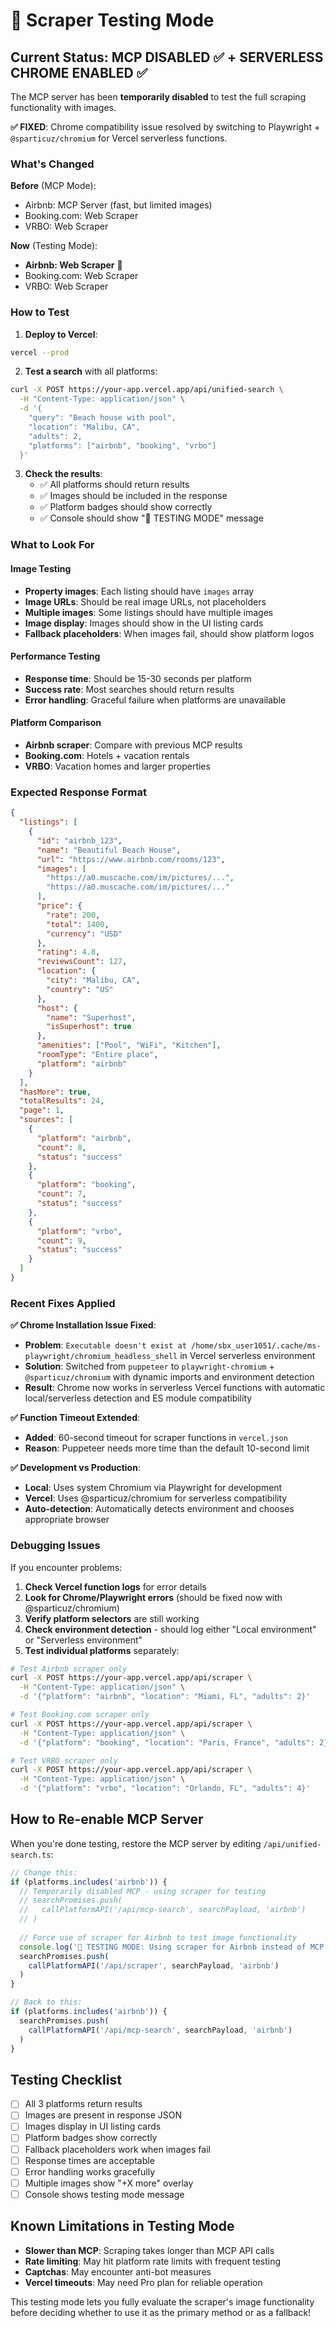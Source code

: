 # 🔧 Scraper Testing Mode

## Current Status: MCP DISABLED ✅ + SERVERLESS CHROME ENABLED ✅

The MCP server has been **temporarily disabled** to test the full scraping functionality with images.

**✅ FIXED**: Chrome compatibility issue resolved by switching to Playwright + `@sparticuz/chromium` for Vercel serverless functions.

### What's Changed

**Before** (MCP Mode):
- Airbnb: MCP Server (fast, but limited images)
- Booking.com: Web Scraper  
- VRBO: Web Scraper

**Now** (Testing Mode):
- **Airbnb: Web Scraper** 🔧
- Booking.com: Web Scraper
- VRBO: Web Scraper

### How to Test

1. **Deploy to Vercel**:
```bash
vercel --prod
```

2. **Test a search** with all platforms:
```bash
curl -X POST https://your-app.vercel.app/api/unified-search \
  -H "Content-Type: application/json" \
  -d '{
    "query": "Beach house with pool",
    "location": "Malibu, CA",
    "adults": 2,
    "platforms": ["airbnb", "booking", "vrbo"]
  }'
```

3. **Check the results**:
   - ✅ All platforms should return results
   - ✅ Images should be included in the response
   - ✅ Platform badges should show correctly
   - ✅ Console should show "🔧 TESTING MODE" message

### What to Look For

#### Image Testing
- **Property images**: Each listing should have `images` array
- **Image URLs**: Should be real image URLs, not placeholders
- **Multiple images**: Some listings should have multiple images
- **Image display**: Images should show in the UI listing cards
- **Fallback placeholders**: When images fail, should show platform logos

#### Performance Testing
- **Response time**: Should be 15-30 seconds per platform
- **Success rate**: Most searches should return results
- **Error handling**: Graceful failure when platforms are unavailable

#### Platform Comparison
- **Airbnb scraper**: Compare with previous MCP results
- **Booking.com**: Hotels + vacation rentals
- **VRBO**: Vacation homes and larger properties

### Expected Response Format

```json
{
  "listings": [
    {
      "id": "airbnb_123",
      "name": "Beautiful Beach House",
      "url": "https://www.airbnb.com/rooms/123",
      "images": [
        "https://a0.muscache.com/im/pictures/...",
        "https://a0.muscache.com/im/pictures/..."
      ],
      "price": {
        "rate": 200,
        "total": 1400,
        "currency": "USD"
      },
      "rating": 4.8,
      "reviewsCount": 127,
      "location": {
        "city": "Malibu, CA",
        "country": "US"
      },
      "host": {
        "name": "Superhost",
        "isSuperhost": true
      },
      "amenities": ["Pool", "WiFi", "Kitchen"],
      "roomType": "Entire place",
      "platform": "airbnb"
    }
  ],
  "hasMore": true,
  "totalResults": 24,
  "page": 1,
  "sources": [
    {
      "platform": "airbnb",
      "count": 8,
      "status": "success"
    },
    {
      "platform": "booking",
      "count": 7,
      "status": "success"
    },
    {
      "platform": "vrbo",
      "count": 9,
      "status": "success"
    }
  ]
}
```

### Recent Fixes Applied

**✅ Chrome Installation Issue Fixed**:
- **Problem**: `Executable doesn't exist at /home/sbx_user1051/.cache/ms-playwright/chromium_headless_shell` in Vercel serverless environment
- **Solution**: Switched from `puppeteer` to `playwright-chromium` + `@sparticuz/chromium` with dynamic imports and environment detection
- **Result**: Chrome now works in serverless Vercel functions with automatic local/serverless detection and ES module compatibility

**✅ Function Timeout Extended**:
- **Added**: 60-second timeout for scraper functions in `vercel.json`
- **Reason**: Puppeteer needs more time than the default 10-second limit

**✅ Development vs Production**:
- **Local**: Uses system Chromium via Playwright for development  
- **Vercel**: Uses @sparticuz/chromium for serverless compatibility
- **Auto-detection**: Automatically detects environment and chooses appropriate browser

### Debugging Issues

If you encounter problems:

1. **Check Vercel function logs** for error details
2. **Look for Chrome/Playwright errors** (should be fixed now with @sparticuz/chromium)
3. **Verify platform selectors** are still working
4. **Check environment detection** - should log either "Local environment" or "Serverless environment"
5. **Test individual platforms** separately:

```bash
# Test Airbnb scraper only
curl -X POST https://your-app.vercel.app/api/scraper \
  -H "Content-Type: application/json" \
  -d '{"platform": "airbnb", "location": "Miami, FL", "adults": 2}'

# Test Booking.com scraper only  
curl -X POST https://your-app.vercel.app/api/scraper \
  -H "Content-Type: application/json" \
  -d '{"platform": "booking", "location": "Paris, France", "adults": 2}'

# Test VRBO scraper only
curl -X POST https://your-app.vercel.app/api/scraper \
  -H "Content-Type: application/json" \
  -d '{"platform": "vrbo", "location": "Orlando, FL", "adults": 4}'
```

## How to Re-enable MCP Server

When you're done testing, restore the MCP server by editing `/api/unified-search.ts`:

```typescript
// Change this:
if (platforms.includes('airbnb')) {
  // Temporarily disabled MCP - using scraper for testing
  // searchPromises.push(
  //   callPlatformAPI('/api/mcp-search', searchPayload, 'airbnb')
  // )
  
  // Force use of scraper for Airbnb to test image functionality
  console.log('🔧 TESTING MODE: Using scraper for Airbnb instead of MCP server')
  searchPromises.push(
    callPlatformAPI('/api/scraper', searchPayload, 'airbnb')
  )
}

// Back to this:
if (platforms.includes('airbnb')) {
  searchPromises.push(
    callPlatformAPI('/api/mcp-search', searchPayload, 'airbnb')
  )
}
```

## Testing Checklist

- [ ] All 3 platforms return results
- [ ] Images are present in response JSON
- [ ] Images display in UI listing cards
- [ ] Platform badges show correctly
- [ ] Fallback placeholders work when images fail
- [ ] Response times are acceptable
- [ ] Error handling works gracefully
- [ ] Multiple images show "+X more" overlay
- [ ] Console shows testing mode message

## Known Limitations in Testing Mode

- **Slower than MCP**: Scraping takes longer than MCP API calls
- **Rate limiting**: May hit platform rate limits with frequent testing
- **Captchas**: May encounter anti-bot measures
- **Vercel timeouts**: May need Pro plan for reliable operation

This testing mode lets you fully evaluate the scraper's image functionality before deciding whether to use it as the primary method or as a fallback!